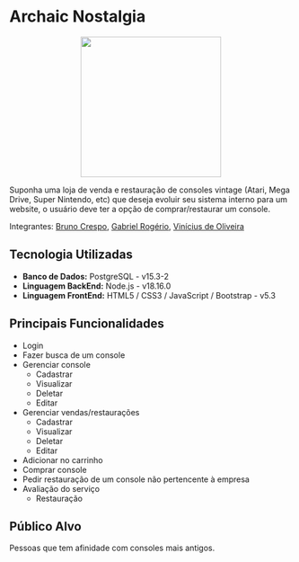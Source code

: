 # Archaic Nostalgia

<div align="center">
<img src="https://github.com/brunof5/Archaic-Nostalgia/assets/85946682/11fa53f2-805e-48a2-b969-3435483b42b6" width="250px" />
</div>

Suponha uma loja de venda e restauração de consoles vintage (Atari, Mega Drive, Super Nintendo, etc) que deseja evoluir seu sistema interno para um website, o usuário deve ter a opção de comprar/restaurar um console.

Integrantes: [Bruno Crespo](https://github.com/brunof5), [Gabriel Rogério](https://github.com/brunof5), [Vinícius de Oliveira](https://github.com/Vicius1)

## Tecnologia Utilizadas

* **Banco de Dados:** PostgreSQL - v15.3-2
* **Linguagem BackEnd:** Node.js - v18.16.0
* **Linguagem FrontEnd:** HTML5 / CSS3 / JavaScript / Bootstrap - v5.3

## Principais Funcionalidades

* Login
* Fazer busca de um console
* Gerenciar console
  * Cadastrar
  * Visualizar
  * Deletar
  * Editar
* Gerenciar vendas/restaurações
  * Cadastrar
  * Visualizar
  * Deletar
  * Editar
* Adicionar no carrinho
* Comprar console
* Pedir restauração de um console não pertencente à empresa
* Avaliação do serviço
  * Restauração

## Público Alvo

Pessoas que tem afinidade com consoles mais antigos.

